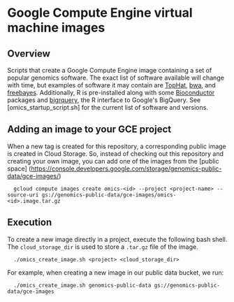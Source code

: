 Google Compute Engine virtual machine images
============================================

## Overview

Scripts that create a Google Compute Engine image containing a set of popular genomics software. The exact list of software available will change with time, but examples of software it may contain are [TopHat](https://ccb.jhu.edu/software/tophat/index.shtml), [bwa](http://bio-bwa.sourceforge.net/), and [freebayes](https://github.com/ekg/freebayes).  Additionally, R is pre-installed along with some [Bioconductor](http://www.bioconductor.org/) packages and [bigrquery](http://cran.r-project.org/web/packages/bigrquery/index.html), the R interface to Google's BigQuery.  See [omics_startup_script.sh] for the current list of
software and versions.

## Adding an image to your GCE project

When a new tag is created for this repository, a corresponding public
image is created in Cloud Storage.  So, instead of checking out this
repository and creating your own image, you can add one of the images
from the [public space]
(https://console.developers.google.com/storage/genomics-public-data/gce-images/)

```
  gcloud compute images create omics-<id> --project <project-name> --source-uri gs://genomics-public-data/gce-images/omics-<id>.image.tar.gz
```

## Execution

To create a new image directly in a project, execute the following bash shell.
The `cloud_storage_dir` is used to store a `.tar.gz` file of the image.

```
  ./omics_create_image.sh <project> <cloud_storage_dir>
```

For example, when creating a new image in our public data bucket, we run:

```
  ./omics_create_image.sh genomics-public-data gs://genomics-public-data/gce-images
```
